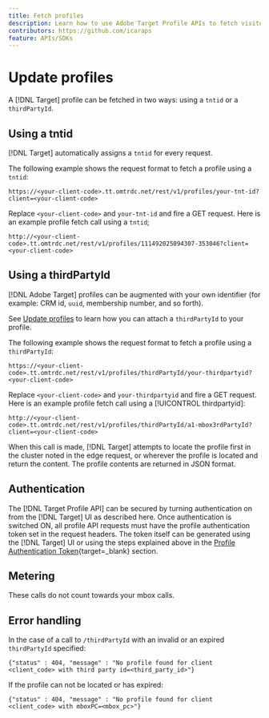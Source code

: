 ```yaml
---
title: Fetch profiles
description: Learn how to use Adobe Target Profile APIs to fetch visitor data to use in [!DNL Target].
contributors: https://github.com/icaraps
feature: APIs/SDKs
---
```

# Update profiles

A [!DNL Target] profile can be fetched in two ways: using a `tntid` or a `thirdPartyId`.

## Using a tntid

[!DNL Target] automatically assigns a `tntid` for every request.

The following example shows the request format to fetch a profile using a `tntid`:

```
https://<your-client-code>.tt.omtrdc.net/rest/v1/profiles/your-tnt-id?client=<your-client-code>
```

Replace `<your-client-code>` and `your-tnt-id` and fire a GET request. Here is an example profile fetch call using a `tntid`;

```
http://<your-client-code>.tt.omtrdc.net/rest/v1/profiles/111492025094307-353046?client=<your-client-code>
```

## Using a thirdPartyId

[!DNL Adobe Target] profiles can be augmented with your own identifier (for example: CRM id, `uuid`, membership number, and so forth). 

See [Update profiles](/help/dev/administer/profile-api/profile-api-overview.md) to learn how you can attach a `thirdPartyId` to your profile.

The following example shows the request format to fetch a profile using a `thirdPartyId`:

```
https://<your-client-code>.tt.omtrdc.net/rest/v1/profiles/thirdPartyId/your-thirdpartyid?<your-client-code>
```

Replace `<your-client-code>` and `your-thirdpartyid` and fire a GET request. Here is an example profile fetch call using a [!UICONTROL thirdpartyid]:

```
http://<your-client-code>.tt.omtrdc.net/rest/v1/profiles/thirdPartyId/a1-mbox3rdPartyId?client=<your-client-code>
```

When this call is made, [!DNL Target] attempts to locate the profile first in the cluster noted in the edge request, or wherever the profile is located and return the content. The profile contents are returned in JSON format.

## Authentication

The [!DNL Target Profile API] can be secured by turning authentication on from the [!DNL Target] UI as described here. Once authentication is switched ON, all profile API requests must have the profile authentication token set in the request headers. The token itself can be generated using the [!DNL Target] UI or using the steps explained above in the [Profile Authentication Token](https://developers.adobetarget.com/api/#authentication-tokens){target=_blank} section.

## Metering

These calls do not count towards your mbox calls.

## Error handling

In the case of a call to `/thirdPartyId` with an invalid or an expired `thirdPartyId` specified:

```
{"status" : 404, "message" : "No profile found for client <client_code> with third party id=<third_party_id>"}
```

If the profile can not be located or has expired:

```
{"status" : 404, "message" : "No profile found for client <client_code> with mboxPC=<mbox_pc>"}
```